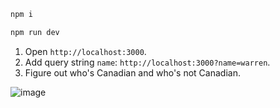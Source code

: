 ```bash
npm i

npm run dev
```

1. Open `http://localhost:3000`.
2. Add query string `name`: `http://localhost:3000?name=warren`. 
3. Figure out who's Canadian and who's not Canadian. 


![image](https://github.com/iliaamiri/warren-buffering-api-consumption/assets/37903573/35fd2df2-2952-4b03-9a1f-1e3746edbae8)
